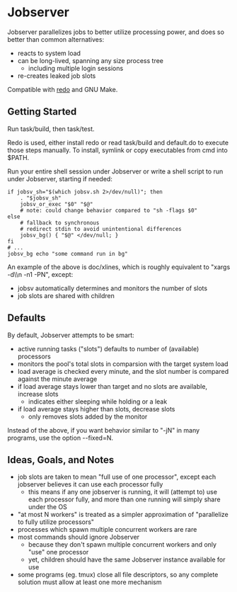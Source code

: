 Jobserver
====

Jobserver parallelizes jobs to better utilize processing power, and does so better than common alternatives:

* reacts to system load
* can be long-lived, spanning any size process tree
    * including multiple login sessions
* re-creates leaked job slots

Compatible with [redo](https://redo.rtfd.io/) and GNU Make.


Getting Started
----

Run task/build, then task/test.

Redo is used, either install redo or read task/build and default.do to execute those steps manually.  To install, symlink or copy executables from cmd into \$PATH.

Run your entire shell session under Jobserver or write a shell script to run under Jobserver, starting if needed:

    if jobsv_sh="$(which jobsv.sh 2>/dev/null)"; then
        . "$jobsv_sh"
        jobsv_or_exec "$0" "$@"
        # note: could change behavior compared to "sh -flags $0"
    else
        # fallback to synchronous
        # redirect stdin to avoid unintentional differences
        jobsv_bg() { "$@" </dev/null; }
    fi
    # ...
    jobsv_bg echo "some command run in bg"

An example of the above is doc/xlines, which is roughly equivalent to "xargs -d\\\\n -n1 -PN", except:

* jobsv automatically determines and monitors the number of slots
* job slots are shared with children


Defaults
----

By default, Jobserver attempts to be smart:

* active running tasks ("slots") defaults to number of (available) processors
* monitors the pool's total slots in comparsion with the target system load
* load average is checked every minute, and the slot number is compared against the minute average
* if load average stays lower than target and no slots are available, increase slots
    * indicates either sleeping while holding or a leak
* if load average stays higher than slots, decrease slots
    * only removes slots added by the monitor

Instead of the above, if you want behavior similar to "-jN" in many programs, use the option --fixed=N.


Ideas, Goals, and Notes
----

* job slots are taken to mean "full use of one processor", except each jobserver believes it can use each processor fully
    * this means if any one jobserver is running, it will (attempt to) use each processor fully, and more than one running will simply share under the OS
* "at most N workers" is treated as a simpler approximation of "parallelize to fully utilize processors"
* processes which spawn multiple concurrent workers are rare
* most commands should ignore Jobserver
    * because they don't spawn multiple concurrent workers and only "use" one processor
    * yet, children should have the same Jobserver instance available for use
* some programs (eg. tmux) close all file descriptors, so any complete solution must allow at least one more mechanism
